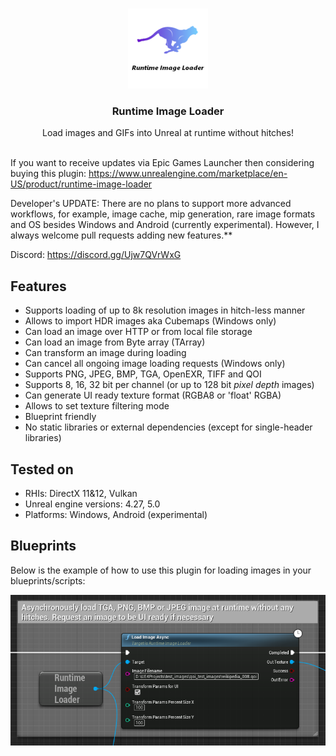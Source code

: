<br/>
<p align="center">
  <a href="https://github.com/RaiaN/ue4_runtimeimageloader">
    <img src="Resources/Icon128.png" alt="Logo" width="128" height="128">
  </a>

  <h3 align="center">Runtime Image Loader</h3>

  <p align="center">
    Load images and GIFs into Unreal at runtime without hitches!
    <br/>
    <br/>
  </p>
</p>

If you want to receive updates via Epic Games Launcher then considering buying this plugin:
https://www.unrealengine.com/marketplace/en-US/product/runtime-image-loader 

Developer's UPDATE: There are no plans to support more advanced workflows, for example, image cache, mip generation, rare image formats and OS besides Windows and Android (currently experimental). However, I always welcome pull requests adding new features.**

Discord: https://discord.gg/Ujw7QVrWxG

## Features
- Supports loading of up to 8k resolution images in hitch-less manner
- Allows to import HDR images aka Cubemaps (Windows only)
- Can load an image over HTTP or from local file storage
- Can load an image from Byte array (TArray<uint8>)
- Can transform an image during loading
- Can cancel all ongoing image loading requests (Windows only)
- Supports PNG, JPEG, BMP, TGA, OpenEXR, TIFF and QOI
- Supports 8, 16, 32 bit per channel (or up to 128 bit *pixel depth* images)
- Can generate UI ready texture format (RGBA8 or 'float' RGBA)
- Allows to set texture filtering mode
- Blueprint friendly
- No static libraries or external dependencies (except for single-header libraries)

## Tested on
- RHIs: DirectX 11&12, Vulkan
- Unreal engine versions: 4.27, 5.0
- Platforms: Windows, Android (experimental)

## Blueprints

Below is the example of how to use this plugin for loading images in your blueprints/scripts:

<img src="Resources/Blueprint_node.PNG">
